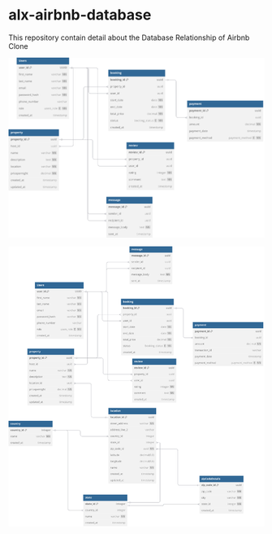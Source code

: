 # alx-airbnb-database

This repository contain detail about the Database Relationship of Airbnb Clone

![Orginial ERD](./ERD/airbnb_erd.svg)

![Normalized (3NF) ERD](normalization_erd.svg)
